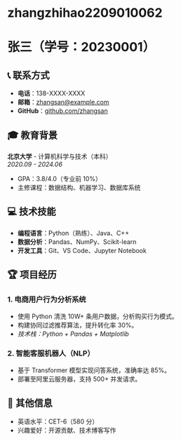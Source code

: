 # zhangzhihao2209010062
# 张三（学号：20230001）

## 📞 联系方式
- **电话**：138-XXXX-XXXX  
- **邮箱**：zhangsan@example.com  
- **GitHub**：[github.com/zhangsan](https://github.com/zhangsan)  

## 🎓 教育背景
**北京大学** - 计算机科学与技术（本科）  
*2020.09 - 2024.06*  
- GPA：3.8/4.0（专业前 10%）  
- 主修课程：数据结构、机器学习、数据库系统  

## 💻 技术技能
- **编程语言**：Python（熟练）、Java、C++  
- **数据分析**：Pandas、NumPy、Scikit-learn  
- **开发工具**：Git、VS Code、Jupyter Notebook  

## 🏆 项目经历
### 1. 电商用户行为分析系统
- 使用 Python 清洗 10W+ 条用户数据，分析购买行为模式。  
- 构建协同过滤推荐算法，提升转化率 30%。  
- *技术栈：Python + Pandas + Matplotlib*  

### 2. 智能客服机器人（NLP）
- 基于 Transformer 模型实现问答系统，准确率达 85%。  
- 部署至阿里云服务器，支持 500+ 并发请求。  

## 📌 其他信息
- 英语水平：CET-6（580 分）  
- 兴趣爱好：开源贡献、技术博客写作  
